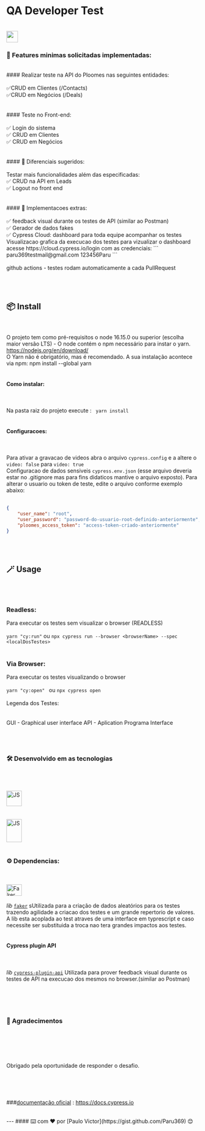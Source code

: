 # QA Developer Test
<br>
<img height="30px" src="https://uploads-ssl.webflow.com/61afa420e611dbd8b4a5856e/62029fbeebcf51ae7cda78a2_logo-horizontal-brand.svg">
<br>

### 🚀 Features minimas solicitadas implementadas:
<br>
#### Realizar teste na API do Ploomes nas seguintes entidades:
<br><br>
✅CRUD em Clientes (/Contacts)<br>
✅CRUD em Negócios (/Deals)<br>
<br><br>
#### Teste no Front-end: 
<br><br>
✅ Login do sistema<br>
✅ CRUD em Clientes<br>
✅ CRUD em Negócios<br>
<br><br>
#### 🚀 Diferenciais sugeridos:
<br><br>
Testar mais funcionalidades além das especificadas:<br>
✅ CRUD na API em Leads<br>
✅ Logout no front end<br>
<br><br>
#### 🚀 Implementacoes extras: 
<br><br>
✅ feedback visual durante os testes de API (similar ao Postman)<br>
✅ Gerador de dados fakes<br>
✅ Cypress Cloud: dashboard para toda equipe acompanhar os testes
 Visualizacao grafica da execucao dos testes
para vizualizar o dashboard acesse https://cloud.cypress.io/login com as credenciais:
```
paru369testmail@gmail.com
123456Paru
```
<br><br>
github actions - testes rodam automaticamente a cada PullRequest

<br><br>
##  📦 Install
<br><br>
O projeto tem como pré-requisitos o node 16.15.0 ou superior (escolha maior versão LTS) - O node contém o npm necessário para instar o yarn. https://nodejs.org/en/download/
<br>O Yarn não é obrigatório, mas é recomendado. A sua instalação acontece via npm: npm install --global yarn
<br><br>
####  Como instalar:
<br><br>
Na pasta raiz do projeto execute : ``` yarn install```
<br><br>
#### Configuracoes:
<br><br>
Para ativar a gravacao de videos abra o arquivo ```cypress.config``` e a altere o `video: false` para `video: true`
<br>
Configuracao de dados sensiveis ```cypress.env.json``` (esse arquivo deveria estar no .gitignore mas para fins didaticos mantive o arquivo exposto). Para alterar o usuario ou token de teste, edite o arquivo conforme exemplo abaixo:
<br><br>
```json
{
    "user_name": "root",
    "user_password": "password-do-usuario-root-definido-anteriormente",
    "ploomes_access_token": "access-token-criado-anteriormente"
}
```
<br><br>
##  🪄 Usage
<br><br>
### Readless:<br>
Para executar os testes sem visualizar o browser (READLESS)
    <br><br>
   ``` yarn "cy:run" ``` ou ```npx cypress run --browser <browserName> --spec <localDosTestes> ```
   <br><br>

### Via Browser:<br>
Para executar os testes visualizando o browser
<br><br>
``` yarn "cy:open"  ``` ou  ```npx cypress open ```
<br><br>
Legenda dos Testes:<br>
<br><br>
GUI - Graphical user interface 
API - Aplication Programa Interface
<br><br><br><br>

###  🛠️ Desenvolvido em as tecnologias
<br><br>
<br>
<img align="center" alt="JS" height="40" width="40" src="https://cdn.worldvectorlogo.com/logos/javascript-1.svg">
<br><br>
<br>
<img align="center" alt="JS" height="60" width="40" src="https://www.cypress.io/images/layouts/shared/navbar-brand.svg">
<br><br>

### ⚙️ Dependencias:
<br><br>
<img align="center" alt="Faker" height="30" width="40" src="https://raw.githubusercontent.com/faker-js/faker/HEAD/docs/public/logo.svg">
<br><br>
 _lib_ [`faker`](https://www.npmjs.com/package/@faker-js/faker) sUtilizada para a criação de dados aleatórios para os testes trazendo agilidade a criacao dos testes e um grande repertorio de valores.
 A lib esta acoplada ao test atraves de uma interface em typrescript e caso necessite ser substituida a troca nao tera grandes impactos aos testes.
 <br><br>
#### Cypress plugin API 
 <br><br>
 _lib_ [`cypress-plugin-api`](https://www.npmjs.com/package/cypress-plugin-api) Utilizada para prover feedback visual durante os testes 
 de API na execucao dos mesmos no browser.(similar ao Postman)
<br><br><br><br><br>


###  🎁 Agradecimentos
<br><br><br><br>

Obrigado pela oportunidade de responder o desafio.

<br><br><br>

###[documentação oficial](https://docs.cypress.io) : https://docs.cypress.io

<br>
---
####  ⌨️ com ❤️ por [Paulo Victor](https://gist.github.com/Paru369) 😊
